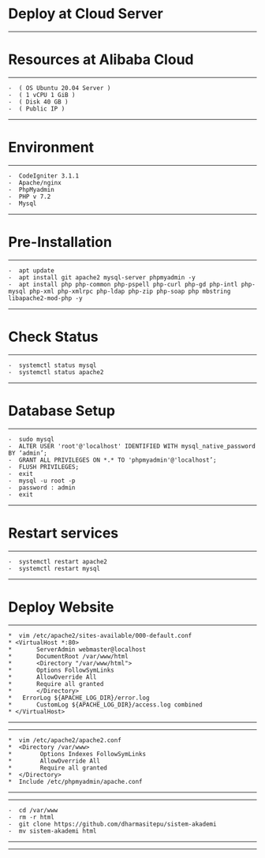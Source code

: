 
# Deploy at Cloud Server

**************************
# Resources at Alibaba Cloud
**************************
```
-  ( OS Ubuntu 20.04 Server )
-  ( 1 vCPU 1 GiB ) 
-  ( Disk 40 GB ) 
-  ( Public IP )
```

*******************
# Environment
*******************
```
-  CodeIgniter 3.1.1
-  Apache/nginx
-  PhpMyadmin
-  PHP v 7.2
-  Mysql
```

****************
# Pre-Installation
****************
```
-  apt update
-  apt install git apache2 mysql-server phpmyadmin -y
-  apt install php php-common php-pspell php-curl php-gd php-intl php-mysql php-xml php-xmlrpc php-ldap php-zip php-soap php mbstring libapache2-mod-php -y
```

****************
# Check Status
****************
```
-  systemctl status mysql 
-  systemctl status apache2 
```

****************
# Database Setup
****************
```
-  sudo mysql
-  ALTER USER 'root'@'localhost' IDENTIFIED WITH mysql_native_password BY ‘admin’;
-  GRANT ALL PRIVILEGES ON *.* TO 'phpmyadmin'@'localhost’;
-  FLUSH PRIVILEGES;
-  exit
-  mysql -u root -p
-  password : admin
-  exit
```

****************
# Restart services
****************
```
-  systemctl restart apache2
-  systemctl restart mysql
```


****************
# Deploy Website
****************
```
*  vim /etc/apache2/sites-available/000-default.conf
* <VirtualHost *:80>			
*       ServerAdmin webmaster@localhost
*       DocumentRoot /var/www/html	
*       <Directory "/var/www/html">	
*       Options FollowSymLinks
*       AllowOverride All
*       Require all granted
*       </Directory>
*	ErrorLog ${APACHE_LOG_DIR}/error.log
*       CustomLog ${APACHE_LOG_DIR}/access.log combined
* </VirtualHost>
```
*******************
*******************
```
*  vim /etc/apache2/apache2.conf
*  <Directory /var/www>
*        Options Indexes FollowSymLinks
*        AllowOverride All
*        Require all granted
*  </Directory>
*  Include /etc/phpmyadmin/apache.conf
````
*******************
*******************
```
-  cd /var/www
-  rm -r html
-  git clone https://github.com/dharmasitepu/sistem-akademi
-  mv sistem-akademi html
```
*******************
*******************

